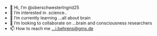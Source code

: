 - 👋 Hi, I’m @oberschwesterIngrid25
- 👀 I’m interested in .science..
- 🌱 I’m currently learning ...all about brain
- 💞️ I’m looking to collaborate on ...brain and consciousness researchers
- 📫 How to reach me ...i.behrens@gmx.de

<!---
oberschwesterIngrid25/oberschwesterIngrid25 is a ✨ special ✨ repository because its `README.md` (this file) appears on your GitHub profile.
You can click the Preview link to take a look at your changes.
--->
